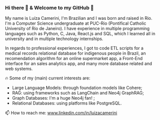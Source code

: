 ### Hi there 👋 & Welcome to my GitHub 🐙

My name is Luíza Camerini, I'm Brazilian and I was born and raised in Rio. I'm a Computer Science undergraduate at PUC-Rio (Pontifical Catholic University of Rio de Janeiro). I have experience in multiple programming languages such as Python, C, Java, React.js and SQL, which I learned all in university and in multiple technology internships.

In regards to professional experiences, I got to code ETL scripts for a medical records relational database for indigenous people in Brazil, an recomendation algorithm for an online supermarket app, a Front-End interface for an sales analytics app, and many more database related and web systems.

🔥 Some of my (main) current interests are:
- Large Language Models: through foundation models like Cohere;
- RAG: using frameworks such as LangChain and Neo4j GraphRAG;
- Graph Databases: I'm a huge Neo4j fan! ;
- Relational Databases: using platforms like PostgreSQL.

📫 How to reach me: www.linkedin.com/in/luizacamerini

<!--
- 🔭 I’m currently working on ...
- 🌱 I’m currently learning ...
- 👯 I’m looking to collaborate on ...
- 🤔 I’m looking for help with ...
- 💬 Ask me about ...
- 📫 How to reach me: ...
- 😄 Pronouns: ...
- ⚡ Fun fact: ...
-->

